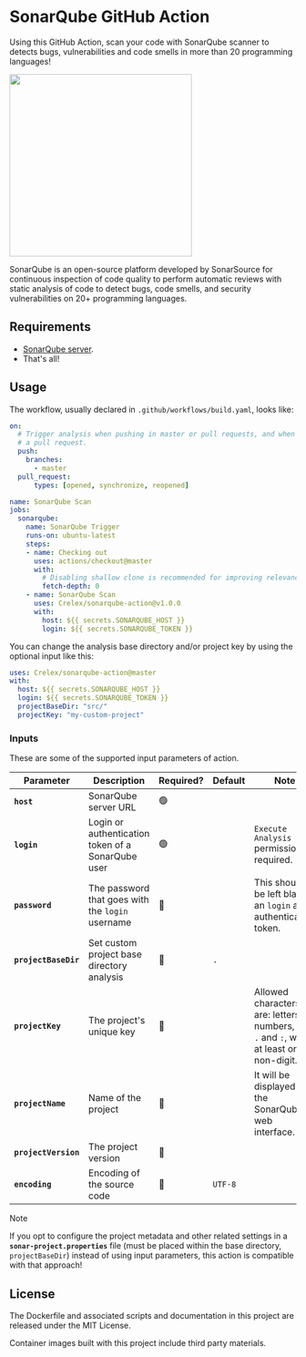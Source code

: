 # SonarQube GitHub Action

Using this GitHub Action, scan your code with SonarQube scanner to detects bugs, vulnerabilities and code smells in more than 20 programming languages!

<img src="https://assets-eu-01.kc-usercontent.com/d1e40bf0-65fc-01ef-5235-9aeaedac229b/12e3974b-220d-4cde-8f17-2ff9fa9d9c27/SonarQube_Logo.svg" width="320px">

SonarQube is an open-source platform developed by SonarSource for continuous inspection of code quality to perform automatic reviews with static analysis of code to detect bugs, code smells, and security vulnerabilities on 20+ programming languages.

## Requirements

* [SonarQube server](https://docs.sonarqube.org/latest/setup/install-server/).
* That's all!

## Usage

The workflow, usually declared in `.github/workflows/build.yaml`, looks like:

```yaml
on:
  # Trigger analysis when pushing in master or pull requests, and when creating
  # a pull request. 
  push:
    branches:
      - master
  pull_request:
      types: [opened, synchronize, reopened]

name: SonarQube Scan
jobs:
  sonarqube:
    name: SonarQube Trigger
    runs-on: ubuntu-latest
    steps:
    - name: Checking out
      uses: actions/checkout@master
      with:
        # Disabling shallow clone is recommended for improving relevancy of reporting
        fetch-depth: 0
    - name: SonarQube Scan
      uses: Crelex/sonarqube-action@v1.0.0
      with:
        host: ${{ secrets.SONARQUBE_HOST }}
        login: ${{ secrets.SONARQUBE_TOKEN }}
```

You can change the analysis base directory and/or project key by using the optional input like this:

```yaml
uses: Crelex/sonarqube-action@master
with:
  host: ${{ secrets.SONARQUBE_HOST }}
  login: ${{ secrets.SONARQUBE_TOKEN }}
  projectBaseDir: "src/"
  projectKey: "my-custom-project"
```

### Inputs

These are some of the supported input parameters of action.

| **Parameter**        | **Description**                                   | **Required?** | **Default** | **Note**                                                                                      |
|----------------------|---------------------------------------------------|---------------|-------------|-----------------------------------------------------------------------------------------------|
| **`host`**           | SonarQube server URL                              | 🟢            |             |                                                                                               |
| **`login`**          | Login or authentication token of a SonarQube user | 🟢            |             | `Execute Analysis` permission required.                                                       |
| **`password`**       | The password that goes with the `login` username  | 🔴            |             | This should be left blank if an `login` are authentication token.                             |
| **`projectBaseDir`** | Set custom project base directory analysis        | 🔴            | `.`         |                                                                                               |
| **`projectKey`**     | The project's unique key                          | 🔴            |             | Allowed characters are: letters, numbers, `-`, `_`, `.` and `:`, with at least one non-digit. |
| **`projectName`**    | Name of the project                               | 🔴            |             | It will be displayed on the SonarQube web interface.                                          |
| **`projectVersion`** | The project version                               | 🔴            |             |                                                                                               |
| **`encoding`**       | Encoding of the source code                       | 🔴            | `UTF-8`     |                                                                                               |


> [!NOTE]
> If you opt to configure the project metadata and other related settings in a **`sonar-project.properties`** file (must be placed within the base directory, `projectBaseDir`) instead of using input parameters, this action is compatible with that approach!

## License

The Dockerfile and associated scripts and documentation in this project are released under the MIT License.

Container images built with this project include third party materials.